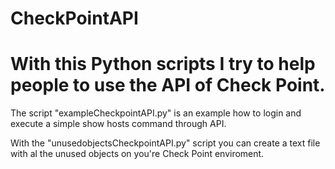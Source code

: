 # CheckPointAPI
# With this Python scripts I try to help people to use the API of Check Point.
The script "exampleCheckpointAPI.py" is an example how to login and execute a simple show hosts command through API.

With the "unusedobjectsCheckpointAPI.py" script you can create a text file with al the unused objects on you're Check Point enviroment.
